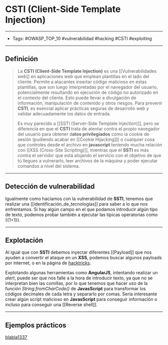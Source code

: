 # CSTI (Client-Side Template Injection)

***

* Tags: #OWASP\_TOP\_10 #vulnerabilidad #hacking #CSTI #exploiting

***

## Definición

> La **CSTI (Client-Side Template Injection)** es una \[\[Vulnerabilidades web]] en aplicaciones web que emplean plantillas en el lado del cliente. Permite a atacantes insertar código malicioso en estas plantillas, que son luego interpretadas por el navegador del usuario, potencialmente resultando en ejecución de código no autorizado en el contexto del cliente. Esto puede llevar a divulgación de información, manipulación de contenido y otros riesgos. Para prevenir **CSTI**, es esencial aplicar prácticas seguras de desarrollo web y validar adecuadamente los datos de entrada.
>
> Es muy parecido a \[\[SSTI (Server-Side Template Injection)]], pero se diferencia en que el **CSTI** trata de atentar contra el propio navegador del usuario para obtener d**atos privilegiados** como la cookie de sesión (pudiendo acabar en \[\[Cookie Hijacking]]) o cualquier cosa que controles desde el archivo en **javascript** teniendo mucha relación con \[\[XSS (Cross-Site Scripting)]], mientras que el **SSTI** es más contra el servidor que está alojando el servicio con el objetivo de que tú llegues a vulnerarlo, leer archivos de la máquina y poder ejecutar comandos a nivel del sistema.

***

## Detección de vulnerabilidad

Igualmente como hacíamos con la vulnerabilidad de **SSTI**, tenemos que realizar una \[\[identificación\_de\_tecnologías]] para saber a lo que nos enfrentamos. Si hay algún campo en el que podamos introducir algún tipo de texto, podemos probar también a ejecutar las típicas operatorias como \{{1+1\}}.

***

## Explotación

Al igual que con **SSTI** debemos inyectar diferentes \[\[Payload]] que nos ayuden a convertir el ataque en un **XSS**, podemos buscar algunos payloads por internet, o en la página de [hacktricks](https://book.hacktricks.xyz/welcome/readme).

Explotando algunas herramientas como **AngularJS**, intentando realizar un _alert_, puede ser que nos falle a la hora de introducir texto, ya que no se interpretan bien las comillas, por lo que tenemos que hacer uso de la función _String.fromCharCode()_ de **JavasScript** para transformar los códigos decimales de cada letra y separarlo por comas. Sería interesante crear algún script malicioso en **JavasScript** para conseguir información o incluso para conseguir una \[\[Reverse shell]].

***

## Ejemplos prácticos

[blabla1337](https://github.com/blabla1337/skf-labs)
